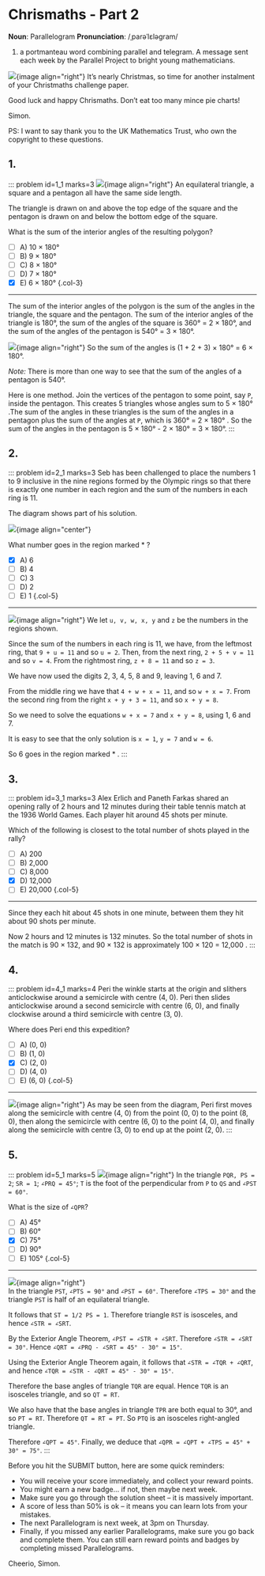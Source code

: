 # Chrismaths - Part 2

<div class="dictionary">

__Noun__: Parallelogram
__Pronunciation__: /ˌparəˈlɛləɡram/

1. a portmanteau word combining parallel and telegram. A message sent each
week by the Parallel Project to bright young mathematicians.

</div>

![](/resources/9-15-chrismaths/santa-simon.png){image align="right"}
It’s nearly Christmas, so time for another instalment of your Christmaths challenge paper.

Good luck and happy Chrismaths. Don’t eat too many mince pie charts!

Simon.

PS: I want to say thank you to the UK Mathematics Trust, who own the copyright to these questions.


## 1.

::: problem id=1_1 marks=3
![](/resources/9-15-chrismaths/3-shapes.jpg){image align="right"}
An equilateral triangle, a square and a pentagon all have the same side length.  

The triangle is drawn on and above the top edge of the square and the pentagon is drawn on and below the bottom edge of the square.  

What is the sum of the interior angles of the resulting polygon?

* [ ] A) 10 × 180°
* [ ] B) 9 × 180°
* [ ] C) 8 × 180°
* [ ] D) 7 × 180°
* [x] E) 6 × 180°
{.col-3}

---

The sum of the interior angles of the polygon is the sum of the angles in the triangle, the square and the pentagon. The sum of the interior angles of the triangle is 180°, the sum of the angles of the square is 360° = 2 × 180°, and the sum of the angles of the pentagon is 540° = 3 × 180°.

![](/resources/9-15-chrismaths/3-shapes-answer.jpg){image align="right"}
So the sum of the angles is (1 + 2 + 3) × 180° = 6 × 180°.  

_Note:_ There is more than one way to see that the sum of the angles of a pentagon is 540°.  

Here is one method. Join the vertices of the pentagon to some point, say `P`, inside the pentagon. This creates 5 triangles whose angles sum to 5 × 180° .The sum of the angles in these triangles is the sum of the angles in a pentagon plus the sum of the angles at `P`, which is 360° = 2 × 180° . So the sum of the angles in the pentagon is 5 × 180° - 2 × 180° = 3 × 180°.
:::


## 2.

::: problem id=2_1 marks=3
Seb has been challenged to place the numbers 1 to 9 inclusive in the nine regions formed by the Olympic rings so that there is exactly one number in each region and the sum of the numbers in each ring is 11.  

The diagram shows part of his solution.  

![](/resources/9-15-chrismaths/8-circles.jpg){image align="center"}

What number goes in the region marked * ?

* [x] A) 6
* [ ] B) 4
* [ ] C) 3
* [ ] D) 2
* [ ] E) 1
{.col-5}

---

![](/resources/9-15-chrismaths/8-circles-answer.jpg){image align="right"}
We let `u, v, w, x, y` and `z` be the numbers in the regions shown.

Since the sum of the numbers in each ring is 11, we have, from the leftmost ring, that `9 + u = 11` and so `u = 2`. Then, from the next ring, `2 + 5 + v = 11` and so `v = 4`. From the rightmost ring, `z + 8 = 11` and so `z = 3`.  

We have now used the digits 2, 3, 4, 5, 8 and 9, leaving 1, 6 and 7.  

From the middle ring we have that `4 + w + x = 11`, and so `w + x = 7`. From the second ring from the right `x + y + 3 = 11`, and so `x + y = 8`.

So we need to solve the equations `w + x = 7` and `x + y = 8`, using 1, 6 and 7.

It is easy to see that the only solution is `x = 1`, `y = 7` and `w = 6`.  

So 6 goes in the region marked * .
:::


## 3.

::: problem id=3_1 marks=3
Alex Erlich and Paneth Farkas shared an opening rally of 2 hours and 12 minutes during their table tennis match at the 1936 World Games. Each player hit around 45 shots per minute.  

Which of the following is closest to the total number of shots played in the rally?

* [ ] A) 200
* [ ] B) 2,000
* [ ] C) 8,000
* [x] D) 12,000
* [ ] E) 20,000
{.col-5}

---

Since they each hit about 45 shots in one minute, between them they hit about 90 shots per minute.  

Now 2 hours and 12 minutes is 132 minutes. So the total number of shots in the match is 90 × 132, and 90 × 132 is approximately 100 × 120 = 12,000 .
:::


## 4.

::: problem id=4_1 marks=4
Peri the winkle starts at the origin and slithers anticlockwise around a semicircle with centre (4, 0). Peri then slides anticlockwise around a second semicircle with centre (6, 0), and finally clockwise around a third semicircle with centre (3, 0).  

Where does Peri end this expedition?

* [ ] A) (0, 0)
* [ ] B) (1, 0)
* [x] C) (2, 0)
* [ ] D) (4, 0)
* [ ] E) (6, 0)
{.col-5}

---

![](/resources/9-15-chrismaths/18-expedition.jpg){image align="right"}
As may be seen from the diagram, Peri first moves along the semicircle with centre (4, 0) from the point (0, 0) to the point (8, 0), then along the semicircle with centre (6, 0) to the point (4, 0), and finally along the semicircle with centre (3, 0) to end up at the point (2, 0).
:::


## 5.

::: problem id=5_1 marks=5
![](/resources/9-15-chrismaths/23-triangle.jpg){image align="right"}
In the triangle `PQR, PS = 2`; `SR = 1`; `∠PRQ = 45°`; `T` is the foot of the perpendicular from `P` to `QS` and `∠PST = 60°`.  

What is the size of `∠QPR`?

* [ ] A) 45°
* [ ] B) 60°
* [x] C) 75°
* [ ] D) 90°
* [ ] E) 105°
{.col-5}

---

![](/resources/9-15-chrismaths/23-triangle-answer.jpg){image align="right"}  
In the triangle `PST`, `∠PTS = 90°` and `∠PST = 60°`. Therefore `∠TPS = 30°` and the triangle `PST` is half of an equilateral triangle.  

It follows that `ST = 1/2 PS = 1`. Therefore triangle `RST` is isosceles, and hence `∠STR = ∠SRT`.  

By the Exterior Angle Theorem, `∠PST = ∠STR + ∠SRT`. Therefore `∠STR = ∠SRT = 30°`. Hence `∠QRT = ∠PRQ - ∠SRT = 45° - 30° = 15°`.  

Using the Exterior Angle Theorem again, it follows that `∠STR = ∠TQR + ∠QRT`, and hence `∠TQR = ∠STR - ∠QRT = 45° - 30° = 15°`.  

Therefore the base angles of triangle `TQR` are equal. Hence `TQR` is an isosceles triangle, and so `QT = RT`.  

We also have that the base angles in triangle `TPR` are both equal to 30°, and so `PT = RT`. Therefore `QT = RT = PT`. So `PTQ` is an isosceles right-angled triangle.  

Therefore `∠QPT = 45°`. Finally, we deduce that `∠QPR = ∠QPT + ∠TPS = 45° + 30° = 75°`.
:::


Before you hit the SUBMIT button, here are some quick reminders:

*	You will receive your score immediately, and collect your reward points.
*	You might earn a new badge... if not, then maybe next week.
*	Make sure you go through the solution sheet – it is massively important.
*	A score of less than 50% is ok – it means you can learn lots from your mistakes.
*	The next Parallelogram is next week, at 3pm on Thursday.
*	Finally, if you missed any earlier Parallelograms, make sure you go back and complete them. You can still earn reward points and badges by completing missed Parallelograms.

Cheerio,
Simon.
